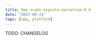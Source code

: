 ```yaml
---
title: Omp ocaml-migrate-parsetree-0.6
date: "2017-03-21"
tags: [omp, platform]
---
```


TODO: CHANGELOG
